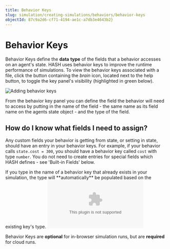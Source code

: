 ```yaml
---
title: Behavior Keys
slug: simulation/creating-simulations/behaviors/behavior-keys
objectId: 87c9a2d6-cf71-4194-ae1c-a7db3e4643b2}
---
```


# Behavior Keys

Behavior Keys define the **data** **type** of the fields that a behavior accesses on an agent's state. HASH uses behavior keys to improve the runtime performance of simulations. To view the behavior keys associated with a file, click the button containing the _brain_ icon, located next to the help button, to toggle the key panel's visibility \(highlighted in green below\).

![Adding behavior keys](https://cdn-us1.hash.ai/site/docs/image%20%2866%29.png)

From the behavior key panel you can define the field the behavior will need to access by putting in the name of the field - the same name as its field name on the agents state object - and the type of the field.

## How do I know what fields I need to assign?

Any custom fields your behavior is getting from state, or setting in state, should have an entry in your behavior keys. For example, if your behavior calls `state.cost = 300`, you should have a behavior key called `cost` with type `number`. You do not need to create entries for special fields which HASH defines - see 'Built-in Fields' below.

<Hint style="info">
If you type in the name of a behavior key that already exists in your simulation, the type will **automatically** be populated based on the existing key's type.
</Hint>

<Embed type="youtube" url="https://youtu.be/oBrDX6JDCN8" caption="" />

<Hint style="warning">
  
Behavior Keys are **optional** for in-browser simulation runs, but are **required** for cloud runs.
  
</Hint>

